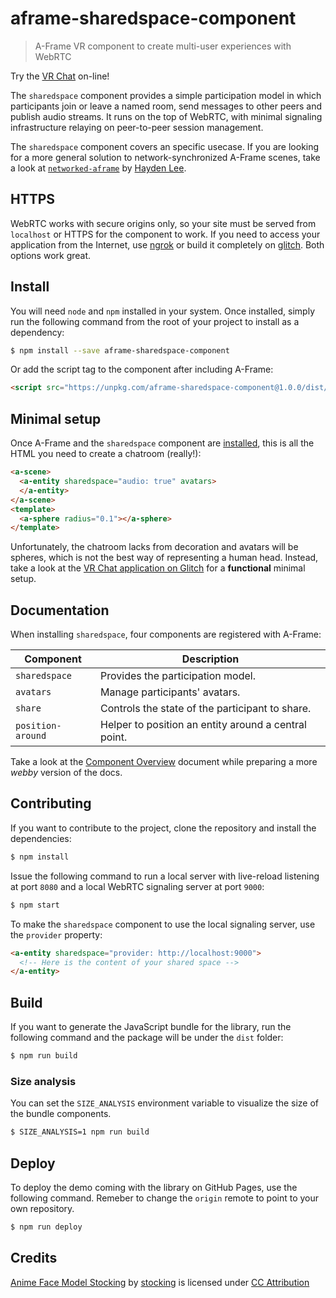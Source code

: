 # aframe-sharedspace-component
> A-Frame VR component to create multi-user experiences with WebRTC

Try the [VR Chat](https://vr-chat.glitch.me/) on-line!

The `sharedspace` component provides a simple participation model in which participants join or leave a named room, send messages to other peers and publish audio streams. It runs on the top of WebRTC, with minimal signaling infrastructure relaying on peer-to-peer session management.

The `sharedspace` component covers an specific usecase. If you are looking for a more general solution to network-synchronized A-Frame scenes, take a look at [`networked-aframe`](https://github.com/haydenjameslee/networked-aframe) by [Hayden Lee](http://haydenlee.io/).

## HTTPS
WebRTC works with secure origins only, so your site must be served from `localhost` or HTTPS for the component to work. If you need to access your application from the Internet, use [ngrok](https://ngrok.com/) or build it completely on [glitch](https://glitch.com/). Both options work great.

## Install
You will need `node` and `npm` installed in your system. Once installed, simply run the following command from the root of your project to install as a dependency:

```bash
$ npm install --save aframe-sharedspace-component
```

Or add the script tag to the component after including A-Frame:

```html
<script src="https://unpkg.com/aframe-sharedspace-component@1.0.0/dist/aframe-sharedspace-component.min.js"></script>
```

## Minimal setup

Once A-Frame and the `sharedspace` component are [installed](#install), this is all the HTML you need to create a chatroom (really!):

```html
<a-scene>
  <a-entity sharedspace="audio: true" avatars>
  </a-entity>
</a-scene>
<template>
  <a-sphere radius="0.1"></a-sphere>
</template>
```

Unfortunately, the chatroom lacks from decoration and avatars will be spheres, which is not the best way of representing a human head. Instead, take a look at the [VR Chat application on Glitch](https://glitch.com/edit/#!/vr-chat) for a **functional** minimal setup.

## Documentation

When installing `sharedspace`, four components are registered with A-Frame:

| Component         | Description                                          |
|-------------------|------------------------------------------------------|
| `sharedspace`     | Provides the participation model.                    |
| `avatars`         | Manage participants' avatars.                        |
| `share`           | Controls the state of the participant to share.      |
| `position-around` | Helper to position an entity around a central point. |

Take a look at the [Component Overview](https://github.com/delapuente/aframe-sharedspace-component/tree/master/dist#component-overview) document while preparing a more _webby_ version of the docs.

## Contributing
If you want to contribute to the project, clone the repository and install the dependencies:

```bash
$ npm install
```

Issue the following command to run a local server with live-reload listening at port `8080` and a local WebRTC signaling server at port `9000`:

```bash
$ npm start
```

To make the `sharedspace` component to use the local signaling server, use the `provider` property:

```html
<a-entity sharedspace="provider: http://localhost:9000">
  <!-- Here is the content of your shared space -->
</a-entity>
```

## Build
If you want to generate the JavaScript bundle for the library, run the following command and the package will be under the `dist` folder:

```bash
$ npm run build
```

### Size analysis
You can set the `SIZE_ANALYSIS` environment variable to visualize the size of the bundle components.

```bash
$ SIZE_ANALYSIS=1 npm run build
```

## Deploy
To deploy the demo coming with the library on GitHub Pages, use the following command. Remeber to change the `origin` remote to point to your own repository.

```bash
$ npm run deploy
```

## Credits

[Anime Face Model Stocking](https://sketchfab.com/models/d049b6a85d204057b170ef9dbc851200) by [stocking](https://sketchfab.com/stocking) is licensed under [CC Attribution](http://creativecommons.org/licenses/by/4.0/)
